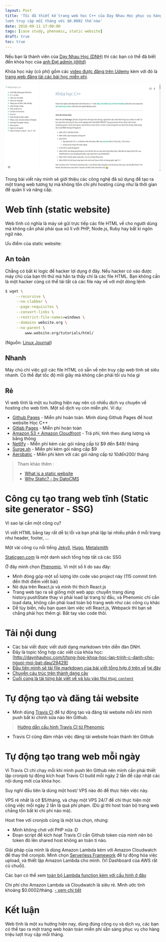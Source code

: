 ```yaml
---
layout: Post
title: 'Tôi đã thiết kế trang web học C++ của Dạy Nhau Học phục vụ hàng chục nghìn
lượt truy cập mỗi tháng với $0.0002 thế nào'
date: 2016-09-11 17:00:00
tags: [case study, phenomic, static website]
draft: true
toc: true
---
```


Nếu bạn là thành viên của [Dạy Nhau Học (DNH)](http://daynhauhoc.com) thì các bạn có
thể đã biết đến khóa học của [anh Đạt admin (@ltd)](http://daynhauhoc.com/users/ltd/activity)

Khóa học này (có phí) gồm các [video được đăng trên Udemy](https://www.udemy.com/c-co-ban-danh-cho-nguoi-moi-hoc-lap-trinh/) kèm với
đó là [trang web đăng tải các bài học miễn phí](http://cpp.daynhauhoc.com).

[![DNH C++ screenshot](./1-website-screen-shot.jpg)](http://cpp.daynhauhoc.com)

Trong bài viết này mình sẽ giới thiệu các công nghệ đã sử dụng để tạo ra một
trang web tương tự mà không tốn chi phí hosting cũng như là thời gian để quản
lí và nâng cấp.

# Web tĩnh (static website)

Web tĩnh có nghĩa là máy sẽ gửi trực tiếp các file HTML về cho người dùng mà
không cần phải phải qua xử lí với PHP, Node.js, Ruby hay bất kì ngôn ngữ nào.

Ưu điểm của static website:

## An toàn

Chẳng có bất kì logic để hacker lợi dụng ở đây. Nếu hacker có vào được
máy chủ của bạn thì thứ mà hắn ta thấy chỉ là các file HTML. Bạn không cần là một
hacker cũng có thể tải tất cả các file này về với một dòng lệnh

```sh
$ wget \
     --recursive \
     --no-clobber \
     --page-requisites \
     --convert-links \
     --restrict-file-names=windows \
     --domains website.org \
     --no-parent \
         www.website.org/tutorials/html/
```

(Nguồn: [Linux Journal](http://www.linuxjournal.com/content/downloading-entire-web-site-wget))

## Nhanh

Máy chủ chỉ việc gửi các file HTML có sẵn về nên truy cập web tĩnh
sẽ siêu nhanh. Có thể đạt tốc độ mili giây mà không cần phải tối ưu hóa gì

## Rẻ

Vì web tĩnh là một xu hướng hiện nay nên có nhiều dịch vụ chuyên về hosting
cho web tĩnh. Một số dịch vụ còn miễn phí. Ví dụ:

- [Github Pages](https://pages.github.com) - Miễn phí hoàn toàn. Mình dùng
Github Pages để host website Học C++
- [Gitlab Pages](https://pages.gitlab.com) - Miễn phí hoàn toàn
- [Amazon S3 + Amazon Cloudfront](https://aws.amazon.com) - Trả phí, tính theo
  dung lượng và băng thông
- [Netlify](https://netlify.com) - Miễn phí kèm các gói nâng cấp từ $9 đến $49/ tháng
- [Surge.sh](https://surge.sh) - Miễn phí kèm gói nâng cấp $9
- [Aerobatic](https://www.aerobatic.com/) - Miễn phí kèm với các gói nâng cấp
  từ $10 đến 200$/ tháng

> Tham khảo thêm :
>
> - [What is a static website](http://nilclass.com/courses/what-is-a-static-website)
> - [Why Static? - by DatoCMS](https://www.datocms.com/why-static/)

# Công cụ tạo trang web tĩnh (Static site generator - SSG)

Vì sao lại cần một công cụ?

Vì viết HTML bằng tay rất dễ bị lỗi và bạn phải lập lại nhiều phần ở mỗi trang
như header, footer, ...

Một vài công cụ nổi tiếng
[Jekyll](http://jekyllrb.com/),
[Hugo](http://gohugo.io/),
[Metalsmith](http://www.metalsmith.io/)

[Staticgen.com](https://www.staticgen.com/) là một danh sách tổng hợp tất cả
các SSG

Ở đây mình chọn [Phenomic](https://phenomic.io). Vì một số lí do sau đây:

- Mình đóng góp một số lượng lớn code vào project này (115 commit tính đến thời
  điểm viết bài)
- Nó dựa trên React.js và mình thì thích React.js
- Trang web tạo ra sẽ giống một web app: chuyển trang dùng history.pushState thay
  vì phải load lại trang từ đầu, và Phenomic chỉ cần load data, không cần phải
  load toàn bộ trang web như các công cụ khác
- Dễ tùy biến, nếu bạn quen làm việc với React.js, Webpack thì bạn sẽ chẳng phải
  học thêm gì. Bắt tay vào code thôi.

# Tải nội dung

- Các bài viết được viết dưới dạng markdown trên diễn đàn DNH.
- Đây là topic tổng hợp các viết của khóa học: [http://daynhauhoc.com/t/tong-hop-khoa-hoc-lap-trinh-c-danh-cho-nguoi-moi-bat-dau/29429]
- [Đầu tiên mình sẽ tải file markdown của bài viết tổng hợp ở trên về](https://github.com/thangngoc89/dnh-cpp/blob/4053532715b1e4d678a2fe99483f68fddedb018d/scripts/content/fetch-data.js)
[tại đây](http://daynhauhoc.com/raw/29429)
- [Chuyển cáu trúc trên thành dạng cây](https://github.com/thangngoc89/dnh-cpp/blob/4053532715b1e4d678a2fe99483f68fddedb018d/scripts/content/parse-toc.js)
- [Cuối cùng là tải từng bài viết về và lưu vào thư mục `content`](https://github.com/thangngoc89/dnh-cpp/blob/4053532715b1e4d678a2fe99483f68fddedb018d/scripts/content/download-post.js)

# Tự động tạo và đăng tải website

- Mình dùng [Travis CI](https://travis-ci.org) để tự động tạo và đăng tải website mỗi khi mình push bất kì chỉnh sửa nào lên Github.

> [Hướng dẫn cầu hình Travis CI từ Phenomic](https://phenomic.io/docs/usage/gh-pages/#automatically-with-travis-ci)

- Travis CI cũng đảm nhận việc đăng tải website hoàn thành lên Github

# Tự động tạo trang web mỗi ngày

Vì Travis CI chỉ chạy mỗi khi mình push lên Github nên mình cần phải thiết lập
cronjob tự động kích hoạt Travis CI build mỗi ngày 2 lần để cập nhật các nội
dung mới của khóa học.

Suy nghĩ đầu tiên là dùng một host/ VPS nào đó để thực hiện việc này.

VPS rẻ nhất là cỡ $5/tháng, và chạy một VPS 24/7 để chỉ thực hiện một công việc
mỗi ngày 2 lần là quá phí phạm. (Dù gì thì host toàn bộ trang web chẳng tốn
bất kì chi phí nào mà).

Host free với cronjob cũng là một lưa chọn, nhưng:

- Mình không chơi với PHP nữa :D
- Đoạn script để kích hoạt Travis CI cần Github token của mình nên bỏ token đó
  lên shared host không an toàn tí nào.

Giải pháp của mình là dùng Amazon Lambda kèm với Amazon Cloudwatch để thay thế
cronjob. Mình chọn [Serverless Framework](https://serverless.com/) để tự động
hóa việc upload, và thiết lập Amazon Lambda cho mình. (Vì Dashboard của AWS
rất củ chuối).

Các bạn có thể xem [toàn bộ Lambda function kèm với cấu hình ở đây](https://github.com/thangngoc89/dnh-cpp/tree/4053532715b1e4d678a2fe99483f68fddedb018d/cron)

Chi phí cho Amazon Lambda và Cloudwatch là siêu rẻ. Mình ước tính khoảng
$0.0002/tháng. [- xem chi tiết](https://gist.github.com/thangngoc89/7775c62a93d69800010bdcc0c8889f6c)

# Kết luận

Web tĩnh là một xu hướng hiện nay, dùng đúng công cụ và dịch vụ, các bạn có thể
tạo ra một trang web hoàn toàn miễn phí sẵn sàng phục vụ cho hàng triệu lượt
truy cập mỗi tháng.
